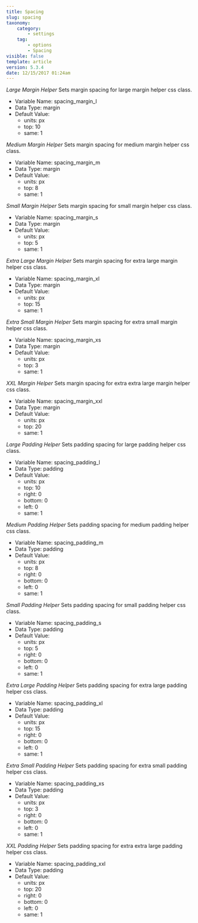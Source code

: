 ```yaml
---
title: Spacing
slug: spacing
taxonomy:
    category:
        - settings
    tag:
        - options
        - Spacing
visible: false
template: article
version: 5.3.4
date: 12/15/2017 01:24am
---
```


<section class='option'>

*Large Margin Helper*
Sets margin spacing for large margin helper css class.



- Variable Name: spacing_margin_l
- Data Type: margin
- Default Value: 
	- units: px
	- top: 10
	- same: 1


</section>
<section class='option'>

*Medium Margin Helper*
Sets margin spacing for medium margin helper css class.



- Variable Name: spacing_margin_m
- Data Type: margin
- Default Value: 
	- units: px
	- top: 8
	- same: 1


</section>
<section class='option'>

*Small Margin Helper*
Sets margin spacing for small margin helper css class.



- Variable Name: spacing_margin_s
- Data Type: margin
- Default Value: 
	- units: px
	- top: 5
	- same: 1


</section>
<section class='option'>

*Extra Large Margin Helper*
Sets margin spacing for extra large margin helper css class.



- Variable Name: spacing_margin_xl
- Data Type: margin
- Default Value: 
	- units: px
	- top: 15
	- same: 1


</section>
<section class='option'>

*Extra Small Margin Helper*
Sets margin spacing for extra small margin helper css class.



- Variable Name: spacing_margin_xs
- Data Type: margin
- Default Value: 
	- units: px
	- top: 3
	- same: 1


</section>
<section class='option'>

*XXL Margin Helper*
Sets margin spacing for extra extra large margin helper css class.



- Variable Name: spacing_margin_xxl
- Data Type: margin
- Default Value: 
	- units: px
	- top: 20
	- same: 1


</section>
<section class='option'>

*Large Padding Helper*
Sets padding spacing for large padding helper css class.



- Variable Name: spacing_padding_l
- Data Type: padding
- Default Value: 
	- units: px
	- top: 10
	- right: 0
	- bottom: 0
	- left: 0
	- same: 1


</section>
<section class='option'>

*Medium Padding Helper*
Sets padding spacing for medium padding helper css class.



- Variable Name: spacing_padding_m
- Data Type: padding
- Default Value: 
	- units: px
	- top: 8
	- right: 0
	- bottom: 0
	- left: 0
	- same: 1


</section>
<section class='option'>

*Small Padding Helper*
Sets padding spacing for small padding helper css class.



- Variable Name: spacing_padding_s
- Data Type: padding
- Default Value: 
	- units: px
	- top: 5
	- right: 0
	- bottom: 0
	- left: 0
	- same: 1


</section>
<section class='option'>

*Extra Large Padding Helper*
Sets padding spacing for extra large padding helper css class.



- Variable Name: spacing_padding_xl
- Data Type: padding
- Default Value: 
	- units: px
	- top: 15
	- right: 0
	- bottom: 0
	- left: 0
	- same: 1


</section>
<section class='option'>

*Extra Small Padding Helper*
Sets padding spacing for extra small padding helper css class.



- Variable Name: spacing_padding_xs
- Data Type: padding
- Default Value: 
	- units: px
	- top: 3
	- right: 0
	- bottom: 0
	- left: 0
	- same: 1


</section>
<section class='option'>

*XXL Padding Helper*
Sets padding spacing for extra extra large padding helper css class.



- Variable Name: spacing_padding_xxl
- Data Type: padding
- Default Value: 
	- units: px
	- top: 20
	- right: 0
	- bottom: 0
	- left: 0
	- same: 1


</section>
